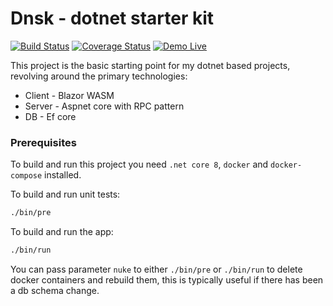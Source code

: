 Dnsk - dotnet starter kit
=========================
[![Build Status](https://github.com/0xor1/dnsk/actions/workflows/build.yml/badge.svg)](https://github.com/0xor1/dnsk/actions/workflows/build.yml)
[![Coverage Status](https://coveralls.io/repos/github/0xor1/dnsk/badge.svg)](https://coveralls.io/github/0xor1/dnsk)
[![Demo Live](https://img.shields.io/badge/demo-live-4ec820)](https://dnsk.dans-demos.com)

This project is the basic starting point for my dotnet based projects, 
revolving around the primary technologies:

* Client - Blazor WASM
* Server - Aspnet core with RPC pattern
* DB - Ef core

### Prerequisites

To build and run this project you need `.net core 8`, `docker` and `docker-compose` installed.

To build and run unit tests:
```bash
./bin/pre
```
To build and run the app:
```bash
./bin/run
```
You can pass parameter `nuke` to either `./bin/pre` or `./bin/run` to delete
docker containers and rebuild them, this is typically useful if there has been a db schema change.